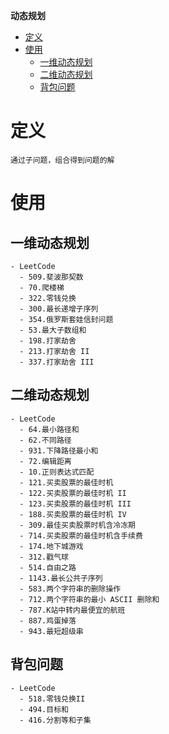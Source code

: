 **动态规划**
- [定义](#定义)
- [使用](#使用)
  - [一维动态规划](#一维动态规划)
  - [二维动态规划](#二维动态规划)
  - [背包问题](#背包问题)

# 定义 #
```
通过子问题，组合得到问题的解
```

# 使用 #
## 一维动态规划 ##
```
- LeetCode
  - 509.斐波那契数
  - 70.爬楼梯
  - 322.零钱兑换
  - 300.最长递增子序列
  - 354.俄罗斯套娃信封问题
  - 53.最大子数组和
  - 198.打家劫舍
  - 213.打家劫舍 II
  - 337.打家劫舍 III
```

## 二维动态规划 ##
```
- LeetCode
  - 64.最小路径和
  - 62.不同路径
  - 931.下降路径最小和
  - 72.编辑距离
  - 10.正则表达式匹配
  - 121.买卖股票的最佳时机
  - 122.买卖股票的最佳时机 II
  - 123.买卖股票的最佳时机 III
  - 188.买卖股票的最佳时机 IV
  - 309.最佳买卖股票时机含冷冻期
  - 714.买卖股票的最佳时机含手续费
  - 174.地下城游戏
  - 312.戳气球
  - 514.自由之路
  - 1143.最长公共子序列
  - 583.两个字符串的删除操作
  - 712.两个字符串的最小 ASCII 删除和
  - 787.K站中转内最便宜的航班
  - 887.鸡蛋掉落
  - 943.最短超级串
```

## 背包问题 ##
```
- LeetCode  
  - 518.零钱兑换II
  - 494.目标和
  - 416.分割等和子集
```